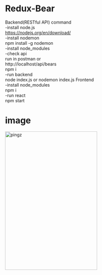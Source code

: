 # Redux-Bear
Backend(RESTful API) command</br>
-install node.js</br>
https://nodejs.org/en/download/ </br>
-install nodemon</br>
npm install -g nodemon</br>
-install node_modules</br>
-check api</br>
 run in postman or </br>
http://localhost/api/bears</br>
npm i </br>
-run backend</br>
node index.js or nodemon index.js
Frontend </br>
-install node_modules</br>
npm i </br>
-run react</br>
npm start </br>
# image
<img src="https://scontent.fbkk14-1.fna.fbcdn.net/v/t1.15752-9/89658857_262075841456326_6609990926657912832_n.png?_nc_cat=100&amp;_nc_sid=b96e70&amp;_nc_ohc=R3OPmE2i2T4AX-0t_ND&amp;_nc_ht=scontent.fbkk14-1.fna&amp;oh=7cee364f4a3388fb01bb8fb9da44789b&amp;oe=5E95527B" alt="pingz" style="width: 300px; height:450px;">
